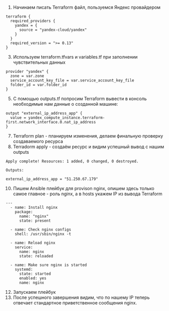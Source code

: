 1) Начинаем писать Terraform файл, пользуемся Яндекс провайдером
```
terraform {
  required_providers {
    yandex = {
      source = "yandex-cloud/yandex"
    }
  }
  required_version = ">= 0.13"
}
```

3) Используем terraform.tfvars и variables.tf при заполнении чувствительных данных
```
provider "yandex" {
  zone = var.zone
  service_account_key_file = var.service_account_key_file
  folder_id = var.folder_id
}
```
5) С помощью outputs.tf попросим Terraform вывести в консоль необходимые нам данные о созданной машине:
```
output "external_ip_address_app" {
  value = yandex_compute_instance.terraform-first.network_interface.0.nat_ip_address
}
```
7) Terraform  plan - планируем изменения, делаем финальную проверку создаваемого ресурса
8) Terradorm apply - создаём ресурс и видим успешный вывод с нашим outputs
```
Apply complete! Resources: 1 added, 0 changed, 0 destroyed.

Outputs:

external_ip_address_app = "51.250.67.179"
```
10) Пишем Ansible плейбук для provison nginx, опишем здесь только самое главное - роль nginx, а в hosts укажем IP из вывода Terraform
```
---
  - name: Install nginx
    package:
      name: "nginx"
      state: present

  - name: Check nginx configs
    shell: /usr/sbin/nginx -t

  - name: Reload nginx
    service:
      name: nginx
      state: reloaded

  - name: Make sure nginx is started
    systemd:
      state: started
      enabled: yes
      name: nginx
```
12) Запускаем плейбук
13) После успешного завершения видим, что по нашему IP теперь отвечает стандартное приветственное сообщения nginx.
